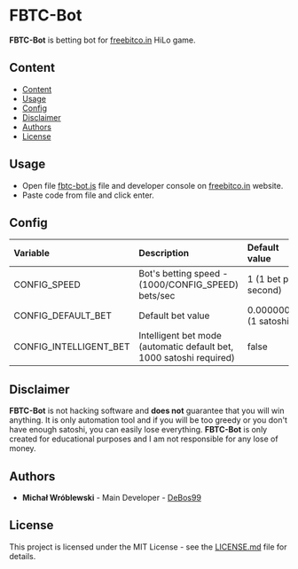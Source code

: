 # FBTC-Bot

**FBTC-Bot** is betting bot for [freebitco.in](https://freebitco.in) HiLo game.

## Content

- [Content](#content)
- [Usage](#usage)
- [Config](#config)
- [Disclaimer](#disclaimer)
- [Authors](#authors)
- [License](#license)

## Usage

* Open file [fbtc-bot.js](fbtc-bot.js) file and developer console on [freebitco.in](https://freebitco.in) website.
* Paste code from file and click enter.

## Config

| Variable               | Description                                                         | Default value          |
| :---                   | :---                                                                | :---                   |
| CONFIG_SPEED           | Bot's betting speed - (1000/CONFIG_SPEED) bets/sec                  | 1 (1 bet per second)   |
| CONFIG_DEFAULT_BET     | Default bet value                                                   | 0.00000001 (1 satoshi) |
| CONFIG_INTELLIGENT_BET | Intelligent bet mode (automatic default bet, 1000 satoshi required) | false                  |

## Disclaimer

**FBTC-Bot** is not hacking software and **does not** guarantee that you will win anything.
It is only automation tool and if you will be too greedy or you don't have enough satoshi, you can easily lose everything.
**FBTC-Bot** is only created for educational purposes and I am not responsible for any lose of money.

## Authors

* **Michał Wróblewski** - Main Developer - [DeBos99](https://github.com/DeBos99)

## License

This project is licensed under the MIT License - see the [LICENSE.md](LICENSE.md) file for details.
